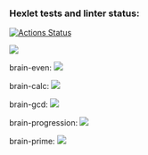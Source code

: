 ### Hexlet tests and linter status:
[![Actions Status](https://github.com/MKL-W/backend-project-44/workflows/hexlet-check/badge.svg)](https://github.com/MKL-W/backend-project-44/actions)

<a href="https://codeclimate.com/github/MKL-W/backend-project-44/maintainability"><img src="https://api.codeclimate.com/v1/badges/5c40e13b81dd74f49eff/maintainability" /></a>

brain-even:
<a href="https://asciinema.org/a/DJiLHwgWuYmYl2us6KwXwpeOK" target="_blank"><img src="https://asciinema.org/a/DJiLHwgWuYmYl2us6KwXwpeOK.svg" /></a>

brain-calc:
<a href="https://asciinema.org/a/f84LcLjESmdW7kxUtQonI4vFB" target="_blank"><img src="https://asciinema.org/a/f84LcLjESmdW7kxUtQonI4vFB.svg" /></a>

brain-gcd:
<a href="https://asciinema.org/a/pKm9FayaINIlRdaTp8ePdQCaZ" target="_blank"><img src="https://asciinema.org/a/pKm9FayaINIlRdaTp8ePdQCaZ.svg" /></a>

brain-progression:
<a href="https://asciinema.org/a/R0Cn6ChtKtuk25QxMBqZlwqvL" target="_blank"><img src="https://asciinema.org/a/R0Cn6ChtKtuk25QxMBqZlwqvL.svg" /></a>

brain-prime:
<a href="https://asciinema.org/a/O59EoEqTExJeOE14ZJNuEhSag" target="_blank"><img src="https://asciinema.org/a/O59EoEqTExJeOE14ZJNuEhSag.svg" /></a>
